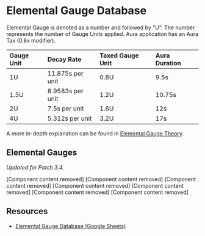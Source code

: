 # Elemental Gauge Database

Elemental Gauge is denoted as a number and followed by "U". The number represents the number of Gauge Units applied. Aura application has an Aura Tax (0.8x modifier).

| Gauge Unit | Decay Rate       | Taxed Gauge Unit | Aura Duration |
| :--------- | :--------------- | :--------------- | :------------ |
| 1U         | 11.875s per unit | 0.8U             | 9.5s          |
| 1.5U       | 8.9583s per unit | 1.2U             | 10.75s        |
| 2U         | 7.5s per unit    | 1.6U             | 12s           |
| 4U         | 5.312s per unit  | 3.2U             | 17s           |

A more in-depth explanation can be found in [Elemental Gauge Theory](../../combat-mechanics/elemental-effects/elemental-gauge-theory.md).

## Elemental Gauges

*Updated for Patch 3.4.*



[Component content removed]
[Component content removed]
[Component content removed]
[Component content removed]
[Component content removed]
[Component content removed]
[Component content removed]


## Resources

* [Elemental Gauge Database (Google Sheets)](https://docs.google.com/spreadsheets/d/e/2PACX-1vRB--YvbgAJFV4LVRj9Dx-UhzIfT5YbPrYkFUZiwqeBsSQAtNyY8rkRn___knQflvi7UdJKByEXxtRk/pubhtml)